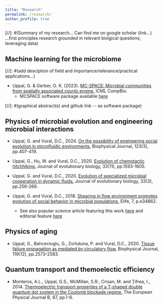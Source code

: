 ```yaml
---
title: "Research"
permalink: /research/
author_profile: true
---
```


[//]: #(Summary of my research... Can find me on google scholar (link...) ...first principles research grounded in relevant biolgical questions; leveraging data)

## Machine learning for the microbiome

[//]: #(add desciption of field and importance/relevance/practical applications...)

* Uppal, G. & Gerber, G. K. (2023). [MC-SPACE: Microbial communities from spatially associated counts engine.](https://garyuppal.github.io/files/WCBICML2023_paper48.pdf) ICML CompBio.
    - MCSPACE software package available [here](https://github.com/gerberlab/MCSPACE)

[//]: #(graphical abstract(s) and github link -- as software package)

## Physics of microbial evolution and engineering microbial interactions

* Uppal, G. and Vural, D.C., 2024. [On the possibility of engineering social evolution in microfluidic environments.](https://arxiv.org/pdf/2312.11743) Biophysical Journal, 123(3), pp.407-419.

* Uppal, G., Hu, W. and Vural, D.C., 2020. [Evolution of chemotactic hitchhiking.](https://onlinelibrary.wiley.com/doi/pdf/10.1111/jeb.13695) Journal of evolutionary biology, 33(11), pp.1593-1605.

* Uppal, G. and Vural, D.C., 2020. [Evolution of specialized microbial cooperation in dynamic fluids.](https://garyuppal.github.io/files/uppal_vural_specialization_in_fluids.pdf) Journal of evolutionary biology, 33(3), pp.256-269.

* Uppal, G. and Vural, D.C., 2018. [Shearing in flow environment promotes evolution of social behavior in microbial populations.](https://elifesciences.org/articles/34862.pdf) Elife, 7, p.e34862.

    - See also popular science article featuring this work [here](https://phys.org/news/2018-05-fluid-dynamics-key-role-evolution.html) and editorial feature [here](https://medium.com/life-on-earth/going-with-the-flow-adeb65b150a4)

## Physics of aging

* Uppal, G., Bahcecioglu, G., Zorlutuna, P. and Vural, D.C., 2020. [Tissue failure propagation as mediated by circulatory flow.](https://www.cell.com/biophysj/pdf/S0006-3495(20)30887-0.pdf) Biophysical Journal, 119(12), pp.2573-2583. 

## Quantum transport and themoelectic efficiency

* Monteros, A.L., Uppal, G.S., McMillan, S.R., Crisan, M. and Ţifrea, I., 2014. [Thermoelectric transport properties of a T-shaped double quantum dot system in the Coulomb blockade regime.](https://garyuppal.github.io/files/monteros_uppal2014.pdf) The European Physical Journal B, 87, pp.1-6.

